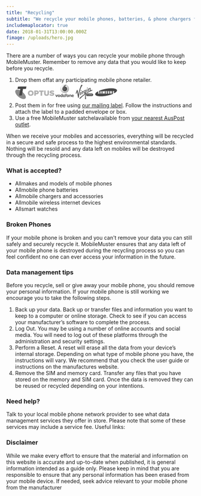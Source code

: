 ```yaml
---
title: "Recycling"
subtitle: "We recycle your mobile phones, batteries, & phone chargers for free."
includemaplocator: true
date: 2018-01-31T13:00:00.000Z
fimage: /uploads/hero.jpg
---
```

There are a number of ways you can recycle your mobile phone through MobileMuster. Remember to remove any data that you would like to keep before you recycle.

1. Drop them offat any participating mobile phone retailer.<br>![](/img/logos/bw/telstra.png)![](/img/logos/bw/optus.png)![](/img/logos/bw/vodafone.png)![](/img/logos/bw/virgin.png)![](/img/logos/bw/samsung.png)
2. Post them in for free using [our mailing label](/media/135250/mobilemuster-mailing-label.pdf). Follow the instructions and attach the label to a padded envelope or box.
3. Use a free MobileMuster satchelavailable from [your nearest AusPost outlet](https://auspost.com.au/locate).

When we receive your mobiles and accessories, everything will be recycled in a secure and safe process to the highest environmental standards. Nothing will be resold and any data left on mobiles will be destroyed through the recycling process.

### What is accepted?

* Allmakes and models of mobile phones
* Allmobile phone batteries
* Allmobile chargers and accessories
* Allmobile wireless internet devices
* Allsmart watches

### Broken Phones

If your mobile phone is broken and you can't remove your data you can still safely and securely recycle it. MobileMuster ensures that any data left of your mobile phone is destroyed during the recycling process so you can feel confident no one can ever access your information in the future.

### Data management tips

Before you recycle, sell or give away your mobile phone, you should remove your personal information. If your mobile phone is still working we encourage you to take the following steps.

1. Back up your data. Back up or transfer files and information you want to keep to a computer or online storage. Check to see if you can access your manufacturer’s software to complete the process.
2. Log Out. You may be using a number of online accounts and social media. You will need to log out of these platforms through the administration and security settings.
3. Perform a Reset. A reset will erase all the data from your device’s internal storage. Depending on what type of mobile phone you have, the instructions will vary. We recommend that you check the user guide or instructions on the manufactures website.
4. Remove the SIM and memory card. Transfer any files that you have stored on the memory and SIM card. Once the data is removed they can be reused or recycled depending on your intentions.

### Need help?

Talk to your local mobile phone network provider to see what data management services they offer in store. Please note that some of these services may include a service fee. Useful links:

### Disclaimer

While we make every effort to ensure that the material and information on this website is accurate and up-to-date when published, it is general information intended as a guide only. Please keep in mind that you are responsible to ensure that any personal information has been erased from your mobile device. If needed, seek advice relevant to your mobile phone from the manufacturer
